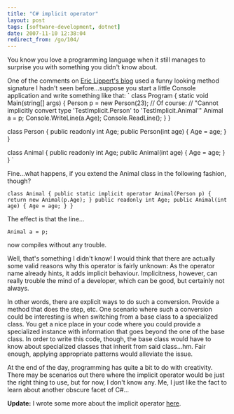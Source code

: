 ```yaml
---
title: "C# implicit operator"
layout: post
tags: [software-development, dotnet]
date: 2007-11-10 12:38:04
redirect_from: /go/104/
---
```


You know you love a programming language when it still manages to surprise you with something you didn't know about. 

One of the comments on [Eric Lippert's blog](http://blogs.msdn.com/ericlippert/) used a funny looking method signature I hadn't seen before...suppose you start a little Console application and write something like that:
`
class Program {
    static void Main(string[] args) {
      Person p = new Person(23);
      // Of course: 
      // "Cannot implicitly convert type 'TestImplicit.Person' to 'TestImplicit.Animal'"
      Animal a = p; 
      Console.WriteLine(a.Age);
      Console.ReadLine();
    }
  }

  class Person {
    public readonly int Age;
    public Person(int age) {
      Age = age; 
    }
  }

  class Animal {
    public readonly int Age;
    public Animal(int age) {
      Age = age;
    }
  }
`

Fine...what happens, if you extend the Animal class in the following fashion, though?

`
  class Animal {
    public static implicit operator Animal(Person p) {
      return new Animal(p.Age);
    }
    public readonly int Age;
    public Animal(int age) {
      Age = age;
    }
  }
`

The effect is that the line...

`
Animal a = p;
`

now compiles without any trouble. 

Well, that's something I didn't know! I would think that there are actually some valid reasons why this operator is fairly unknown: As the operator name already hints, it adds implicit behaviour. Implicitness, however, can really trouble the mind of a developer, which can be good, but certainly not always.

In other words, there are explicit ways to do such a conversion. Provide a method that does the step, etc. One scenario where such a conversion could be interesting is when switching from a base class to a specialized class. You get a nice place in your code where you could provide a specialized instance with information that goes beyond the one of the base class. In order to write this code, though, the base class would have to know about specialized classes that inherit from said class...hm. Fair enough, applying appropriate patterns would alleviate the issue.

At the end of the day, programming has quite a bit to do with creativity. There may be scenarios out there where the implicit operator would be just the right thing to use, but for now, I don't know any. Me, I just like the fact to learn about another obscure facet of C#...

**Update:** I wrote some more about the implicit operator [here](http://realfiction.net/go/159).
